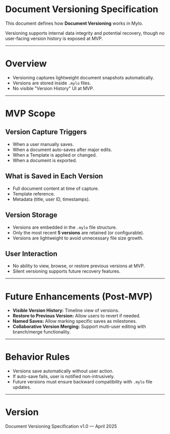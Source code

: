 # Document Versioning Specification

This document defines how **Document Versioning** works in Mylo.

Versioning supports internal data integrity and potential recovery, though no user-facing version history is exposed at MVP.

---

# Overview

- Versioning captures lightweight document snapshots automatically.
- Versions are stored inside `.mylo` files.
- No visible "Version History" UI at MVP.

---

# MVP Scope

## Version Capture Triggers
- When a user manually saves.
- When a document auto-saves after major edits.
- When a Template is applied or changed.
- When a document is exported.

## What is Saved in Each Version
- Full document content at time of capture.
- Template reference.
- Metadata (title, user ID, timestamps).

## Version Storage
- Versions are embedded in the `.mylo` file structure.
- Only the most recent **5 versions** are retained (or configurable).
- Versions are lightweight to avoid unnecessary file size growth.

## User Interaction
- No ability to view, browse, or restore previous versions at MVP.
- Silent versioning supports future recovery features.

---

# Future Enhancements (Post-MVP)

- **Visible Version History:** Timeline view of versions.
- **Restore to Previous Version:** Allow users to revert if needed.
- **Named Saves:** Allow marking specific saves as milestones.
- **Collaborative Version Merging:** Support multi-user editing with branch/merge functionality.

---

# Behavior Rules

- Versions save automatically without user action.
- If auto-save fails, user is notified non-intrusively.
- Future versions must ensure backward compatibility with `.mylo` file updates.

---

# Version

Document Versioning Specification v1.0 — April 2025

